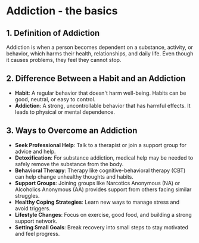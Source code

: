# Addiction - the basics

## 1. Definition of Addiction
Addiction is when a person becomes dependent on a substance, activity, or behavior, which harms their health, relationships, and daily life. Even though it causes problems, they feel they cannot stop.

## 2. Difference Between a Habit and an Addiction
- **Habit**: A regular behavior that doesn't harm well-being. Habits can be good, neutral, or easy to control.
- **Addiction**: A strong, uncontrollable behavior that has harmful effects. It leads to physical or mental dependence.

## 3. Ways to Overcome an Addiction
- **Seek Professional Help**: Talk to a therapist or join a support group for advice and help.
- **Detoxification**: For substance addiction, medical help may be needed to safely remove the substance from the body.
- **Behavioral Therapy**: Therapy like cognitive-behavioral therapy (CBT) can help change unhealthy thoughts and habits.
- **Support Groups**: Joining groups like Narcotics Anonymous (NA) or Alcoholics Anonymous (AA) provides support from others facing similar struggles.
- **Healthy Coping Strategies**: Learn new ways to manage stress and avoid triggers.
- **Lifestyle Changes**: Focus on exercise, good food, and building a strong support network.
- **Setting Small Goals**: Break recovery into small steps to stay motivated and feel progress.

